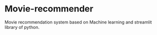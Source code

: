 # Movie-recommender
Movie recommendation system based on Machine learning and streamlit library of python.
